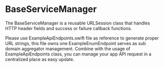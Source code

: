 # BaseServiceManager

The BaseServiceManager is a reusable URLSession class that handles HTTP header fields and success or failure callback functions.

Please use ExampleApiEndpoints.swift file as reference to generate proper URL strings, this file owns one ExampleEnumEndpoint serves as sub domain aggregator management. Combine with the usage of ExampleApiEndpoints class, 
you can manage your app API request in a centralized place as easy update.

